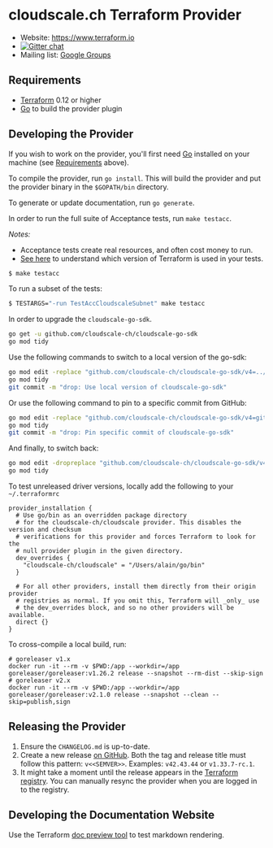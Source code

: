 cloudscale.ch Terraform Provider
==================

- Website: https://www.terraform.io
- [![Gitter chat](https://badges.gitter.im/hashicorp-terraform/Lobby.png)](https://gitter.im/hashicorp-terraform/Lobby)
- Mailing list: [Google Groups](http://groups.google.com/group/terraform-tool)

Requirements
------------

-	[Terraform](https://www.terraform.io/downloads.html) 0.12 or higher
-	[Go](https://golang.org/doc/install) to build the provider plugin

Developing the Provider
---------------------------

If you wish to work on the provider, you'll first need [Go](http://www.golang.org) installed on your machine (see [Requirements](#requirements) above).

To compile the provider, run `go install`. This will build the provider and put the provider binary in the `$GOPATH/bin` directory.

To generate or update documentation, run `go generate`.

In order to run the full suite of Acceptance tests, run `make testacc`.

*Notes:* 
 * Acceptance tests create real resources, and often cost money to run.
 * [See here](https://www.terraform.io/plugin/sdkv2/testing/acceptance-tests#terraform-cli-installation-behaviors)
   to understand which version of Terraform is used in your tests.

```sh
$ make testacc
```

To run a subset of the tests:

``` sh
$ TESTARGS="-run TestAccCloudscaleSubnet" make testacc
```

In order to upgrade the `cloudscale-go-sdk`.

```sh
go get -u github.com/cloudscale-ch/cloudscale-go-sdk
go mod tidy
```


Use the following commands to switch to a local version of the go-sdk:
```sh
go mod edit -replace "github.com/cloudscale-ch/cloudscale-go-sdk/v4=../cloudscale-go-sdk/"
go mod tidy
git commit -m "drop: Use local version of cloudscale-go-sdk"
```

Or use the following command to pin to a specific commit from GitHub:
```sh
go mod edit -replace "github.com/cloudscale-ch/cloudscale-go-sdk/v4=github.com/cloudscale-ch/cloudscale-go-sdk/v4@<commit-hash>"
go mod tidy
git commit -m "drop: Pin specific commit of cloudscale-go-sdk"
```

And finally, to switch back: 
```sh
go mod edit -dropreplace "github.com/cloudscale-ch/cloudscale-go-sdk/v4"
go mod tidy
```

To test unreleased driver versions, locally add the following to your `~/.terraformrc`

```hcl
provider_installation {
  # Use go/bin as an overridden package directory
  # for the cloudscale-ch/cloudscale provider. This disables the version and checksum
  # verifications for this provider and forces Terraform to look for the
  # null provider plugin in the given directory.
  dev_overrides {
    "cloudscale-ch/cloudscale" = "/Users/alain/go/bin"
  }

  # For all other providers, install them directly from their origin provider
  # registries as normal. If you omit this, Terraform will _only_ use
  # the dev_overrides block, and so no other providers will be available.
  direct {}
}
```

To cross-compile a local build, run:

```
# goreleaser v1.x
docker run -it --rm -v $PWD:/app --workdir=/app goreleaser/goreleaser:v1.26.2 release --snapshot --rm-dist --skip-sign
# goreleaser v2.x
docker run -it --rm -v $PWD:/app --workdir=/app goreleaser/goreleaser:v2.1.0 release --snapshot --clean --skip=publish,sign
```

Releasing the Provider
---------------------------

 1. Ensure the `CHANGELOG.md` is up-to-date.
 2.  Create a new release [on GitHub](https://github.com/cloudscale-ch/terraform-provider-cloudscale/releases/new).
    Both the tag and release title must follow this pattern: `v<<SEMVER>>`.
    Examples: `v42.43.44` or `v1.33.7-rc.1`.
 3. It might take a moment until the release appears in the [Terraform registry](https://registry.terraform.io/providers/cloudscale-ch/cloudscale/latest).
    You can manually resync the provider when you are logged in to the registry. 


Developing the Documentation Website
------------------------------------

Use the Terraform [doc preview tool](https://registry.terraform.io/tools/doc-preview) to test markdown rendering.
